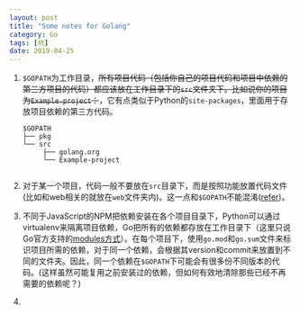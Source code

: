 ```yaml
---
layout: post
title: "Some notes for Golang"
category: Go
tags: [坑]
date: 2019-04-25
---
```


1. `$GOPATH`为工作目录，~~所有项目代码（包括你自己的项目代码和项目中依赖的第三方项目的代码）都应该放在工作目录下的`src`文件夹下。比如说你的项目为`Example-project`：~~，它有点类似于Python的`site-packages`，里面用于存放项目依赖的第三方代码。

   ```
   $GOPATH
   ├── pkg
   └── src
   		├── golang.org
   		└── Example-project
   	
   ```

2. 对于某一个项目，代码一般不要放在`src`目录下，而是按照功能放置代码文件(比如和web相关的就放在`web`文件夹内)。这一点和`$GOPATH`不能混淆([refer](<https://github.com/golang-standards/project-layout>))。

3. 不同于JavaScript的NPM把依赖安装在各个项目目录下，Python可以通过virtualenv来隔离项目依赖，Go把所有的依赖都存放在工作目录下（这里只说Go官方支持的[modules方式](https://github.com/golang/go/wiki/Modules)）。在每个项目下，使用`go.mod`和`go.sum`文件来标识项目所需的依赖，对于同一个依赖，会根据其version和commit来放置到不同的文件夹。因此，同一个依赖在`$GOPATH`下可能会有很多份不同版本的代码。(这样虽然可能复用之前安装过的依赖，但如何有效地清除那些已经不再需要的依赖呢？)

4. 